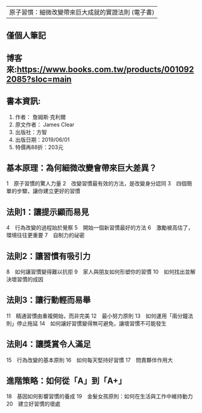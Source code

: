 <table>
    <tr>
        <td>原子習慣：細微改變帶來巨大成就的實證法則 (電子書)</td>
    </tr>
</table>

## 僅個人筆記
## 博客來:https://www.books.com.tw/products/0010922085?sloc=main
## 書本資訊:
1. 作者： 詹姆斯‧克利爾
2. 原文作者： James Clear
3. 出版社：方智
4. 出版日期：2019/06/01
5. 特價再88折：203元

## 基本原理：為何細微改變會帶來巨大差異？
1　原子習慣的驚人力量
2　改變習慣最有效的方法，是改變身分認同
3　四個簡單的步驟，讓你建立更好的習慣
 
## 法則1：讓提示顯而易見
4　行為改變的過程始於覺察
5　開始一個新習慣最好的方法
6　激勵被高估了，環境往往更重要
7　自制力的祕密
 
## 法則2：讓習慣有吸引力
8　如何讓習慣變得難以抗拒
9　家人與朋友如何形塑你的習慣
10　如何找出並解決壞習慣的成因
 
## 法則3：讓行動輕而易舉
11　精通習慣由重複開始，而非完美
12　最小努力原則
13　如何運用「兩分鐘法則」停止拖延
14　如何讓好習慣變得無可避免，讓壞習慣不可能發生
 
## 法則4：讓獎賞令人滿足
15　行為改變的基本原則
16　如何每天堅持好習慣
17　問責夥伴作用大
 
## 進階策略：如何從「A」到「A+」
18　基因如何影響習慣的養成
19　金髮女孩原則：如何在生活與工作中維持動力
20　建立好習慣的壞處
